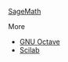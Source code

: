 
[SageMath](https://www.sagemath.org/)

More
- [GNU Octave](https://octave.org/)
- [Scilab](https://www.scilab.org/)